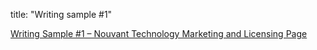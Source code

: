 title: "Writing sample #1"

[Writing Sample #1 – Nouvant Technology Marketing and Licensing Page](http://inventions.umich.edu/technologies/3794_electromyography-emg-training-software-nerve-conduction-study-simulator-electrodiagnostic-training-and-student-assessment-emg-whiz)
